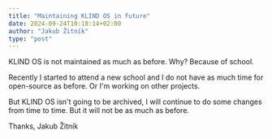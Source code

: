 ```yaml
---
title: "Maintaining KLIND OS in future"
date: 2024-09-24T10:18:14+02:00
author: "Jakub Žitník"
type: "post"
---
```


KLIND OS is not maintained as much as before. Why? Because of school.

Recently I started to attend a new school and I do not have as much time for open-source as before. Or I'm working on other projects.

But KLIND OS isn't going to be archived, I will continue to do some changes from time to time. But it will not be as much as before.

Thanks,
Jakub Žitník
